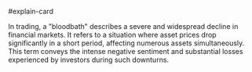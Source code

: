 #explain-card 

In trading, a "bloodbath" describes a severe and widespread decline in financial markets. It refers to a situation where asset prices drop significantly in a short period, affecting numerous assets simultaneously. This term conveys the intense negative sentiment and substantial losses experienced by investors during such downturns.